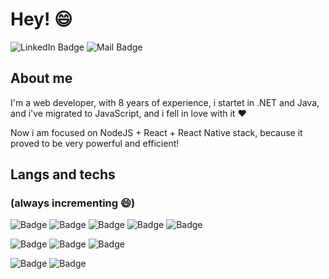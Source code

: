 # Hey! :smile:
![LinkedIn Badge](https://img.shields.io/static/v1?label=&message=Mateus%20Vidal&color=0077B5&logo=linkedin&url=https://www.linkedin.com/in/mateusvidaldev/)
![Mail Badge](https://img.shields.io/static/v1?label=&message=mateusvidal.dev@gmail.com&color=grey&logo=gmail&url=mailto:mateusvidal.dev@gmail.com)


## About me

I'm a web developer, with 8 years of experience, i startet in .NET and Java, and i've migrated to JavaScript, and i fell in love with it :heart:

Now i am focused on NodeJS + React + React Native stack, because it proved to be very powerful and efficient!

## Langs and techs
### (always incrementing :smile:)

![Badge](https://img.shields.io/static/v1?label=&message=JavaScript&color=grey&logo=javascript&style=flat-square)
![Badge](https://img.shields.io/static/v1?label=&message=TypeScript&color=017ACC&logo=typescript&style=flat-square)
![Badge](https://img.shields.io/static/v1?label=&message=Java&color=8C2227&logo=java&style=flat-square)
![Badge](https://img.shields.io/static/v1?label=&message=HTML5&color=F16849&logo=html5&style=flat-square)
![Badge](https://img.shields.io/static/v1?label=&message=CSS3&color=5EADEF&logo=css3&style=flat-square)

![Badge](https://img.shields.io/static/v1?label=&message=NodeJS&color=darkgreen&logo=nodemon&style=flat-square)
![Badge](https://img.shields.io/static/v1?label=&message=React&color=grey&logo=react&style=flat-square)
![Badge](https://img.shields.io/static/v1?label=&message=React%20Native&color=452A62&logo=react&style=flat-square)

![Badge](https://img.shields.io/static/v1?label=&message=Sass&color=grey&logo=sass&style=flat-square)
![Badge](https://img.shields.io/static/v1?label=&message=Bootstrap&color=553D7C&logo=bootstrap&style=flat-square)
